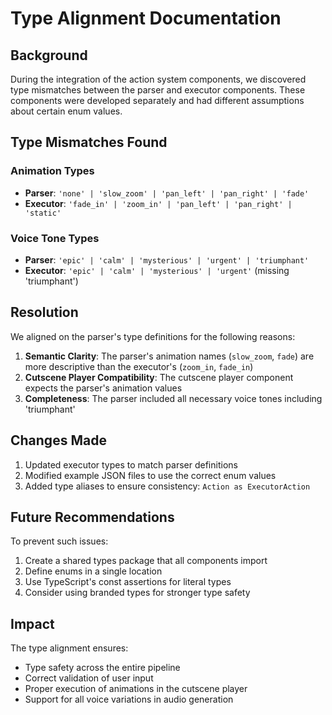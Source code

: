 # Type Alignment Documentation

## Background

During the integration of the action system components, we discovered type mismatches between the parser and executor components. These components were developed separately and had different assumptions about certain enum values.

## Type Mismatches Found

### Animation Types
- **Parser**: `'none' | 'slow_zoom' | 'pan_left' | 'pan_right' | 'fade'`
- **Executor**: `'fade_in' | 'zoom_in' | 'pan_left' | 'pan_right' | 'static'`

### Voice Tone Types
- **Parser**: `'epic' | 'calm' | 'mysterious' | 'urgent' | 'triumphant'`
- **Executor**: `'epic' | 'calm' | 'mysterious' | 'urgent'` (missing 'triumphant')

## Resolution

We aligned on the parser's type definitions for the following reasons:

1. **Semantic Clarity**: The parser's animation names (`slow_zoom`, `fade`) are more descriptive than the executor's (`zoom_in`, `fade_in`)
2. **Cutscene Player Compatibility**: The cutscene player component expects the parser's animation values
3. **Completeness**: The parser included all necessary voice tones including 'triumphant'

## Changes Made

1. Updated executor types to match parser definitions
2. Modified example JSON files to use the correct enum values
3. Added type aliases to ensure consistency: `Action as ExecutorAction`

## Future Recommendations

To prevent such issues:
1. Create a shared types package that all components import
2. Define enums in a single location
3. Use TypeScript's const assertions for literal types
4. Consider using branded types for stronger type safety

## Impact

The type alignment ensures:
- Type safety across the entire pipeline
- Correct validation of user input
- Proper execution of animations in the cutscene player
- Support for all voice variations in audio generation